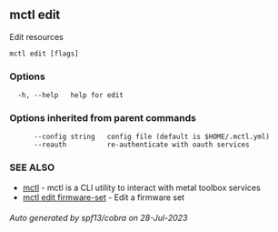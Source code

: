 ## mctl edit

Edit resources

```
mctl edit [flags]
```

### Options

```
  -h, --help   help for edit
```

### Options inherited from parent commands

```
      --config string   config file (default is $HOME/.mctl.yml)
      --reauth          re-authenticate with oauth services
```

### SEE ALSO

* [mctl](mctl.md)	 - mctl is a CLI utility to interact with metal toolbox services
* [mctl edit firmware-set](mctl_edit_firmware-set.md)	 - Edit a firmware set

###### Auto generated by spf13/cobra on 28-Jul-2023
